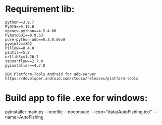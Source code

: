 # Requirement lib:
    python==3.9.7
	PyQt5==5.15.6
	opencv-python==4.5.4.60
	PyAutoGUI==0.9.53
	pure-python-adb==0.3.0.dev0
	pywin32==302
	Pillow==8.4.0
	psutil==5.8
	urllib3==1.26.7
	tensorflow==2.7.0
    pyinstaller==4.7.0

    SDK Platform-Tools Android for adb-server
    https://developer.android.com/studio/releases/platform-tools

# Build app to file .exe for windows:
pyinstaller main.py --onefile --noconsole --icon="data/AutoFishing.ico" --name=AutoFishing
